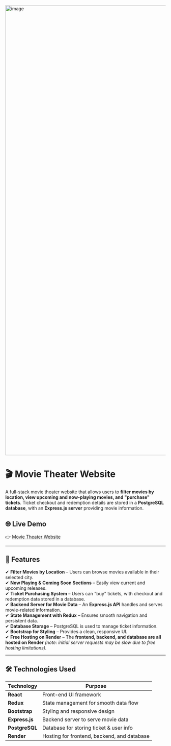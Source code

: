 
<img width="1410" alt="image" src="https://github.com/user-attachments/assets/e8f3cfec-dcf1-4c90-b2f4-31a6c75987d7">


# 🎬 Movie Theater Website  

A full-stack movie theater website that allows users to **filter movies by location, view upcoming and now-playing movies, and "purchase" tickets**. Ticket checkout and redemption details are stored in a **PostgreSQL database**, with an **Express.js server** providing movie information.

## 🌐 Live Demo  
👉 [Movie Theater Website](https://moviesitefrontend.onrender.com/)  

---

## 🚀 Features  
✔ **Filter Movies by Location** – Users can browse movies available in their selected city.  
✔ **Now Playing & Coming Soon Sections** – Easily view current and upcoming releases.  
✔ **Ticket Purchasing System** – Users can "buy" tickets, with checkout and redemption data stored in a database.  
✔ **Backend Server for Movie Data** – An **Express.js API** handles and serves movie-related information.  
✔ **State Management with Redux** – Ensures smooth navigation and persistent data.  
✔ **Database Storage** – PostgreSQL is used to manage ticket information.  
✔ **Bootstrap for Styling** – Provides a clean, responsive UI.  
✔ **Free Hosting on Render** – The **frontend, backend, and database are all hosted on Render** *(note: initial server requests may be slow due to free hosting limitations).*  

---

## 🛠️ Technologies Used  

| Technology       | Purpose                                         |  
|-----------------|----------------------------------------------|  
| **React**       | Front-end UI framework                      |  
| **Redux**       | State management for smooth data flow       |  
| **Bootstrap**   | Styling and responsive design               |  
| **Express.js**  | Backend server to serve movie data          |  
| **PostgreSQL**  | Database for storing ticket & user info     |  
| **Render**      | Hosting for frontend, backend, and database |  
